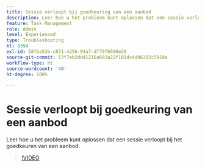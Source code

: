 ```yaml
---
title: Sessie verloopt bij goedkeuring van een aanbod
description: Leer hoe u het probleem kunt oplossen dat een sessie verloopt bij het goedkeuren van een aanbod.
feature: Task Management
role: Admin
level: Experienced
type: Troubleshooting
kt: 8394
exl-id: 58fba53b-c071-4256-94a7-df79f6500e29
source-git-commit: 13f7ab2dd41216a603a22f181dc4d06302c5918a
workflow-type: ht
source-wordcount: '40'
ht-degree: 100%

---
```


# Sessie verloopt bij goedkeuring van een aanbod

Leer hoe u het probleem kunt oplossen dat een sessie verloopt bij het goedkeuren van een aanbod.

>[!VIDEO](https://video.tv.adobe.com/v/335898?quality=12&learn=on)
